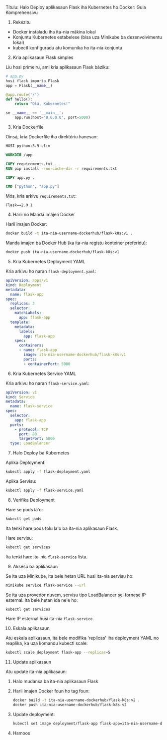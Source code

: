 Títulu: Halo Deploy aplikasaun Flask iha Kubernetes ho Docker: Guia Komprehensivu

1. Rekézitu
- Docker instaladu iha ita-nia mákina lokal
- Konjuntu Kubernetes estabelese (bisa uza Minikube ba dezenvolvimentu lokal)
- kubectl konfiguradu atu komunika ho ita-nia konjuntu

2. Kria aplikasaun Flask simples

Liu hosi primeiru, ami kria aplikasaun Flask báziku:

```python
# app.py
husi flask importa Flask
app = Flask(__name__)

@app.route('/')
def hello():
    return "Olá, Kubernetes!"

se __name__ == '__main__':
    app.run(host='0.0.0.0', port=5000)
```

3. Kria Dockerfile

Oinsá, kria Dockerfile iha direktóriu hanesan:

```dockerfile
HUSI python:3.9-slim

WORKDIR /app

COPY requirements.txt .
RUN pip install --no-cache-dir -r requirements.txt

COPY app.py .

CMD ["python", "app.py"]
```

Mós, kria arkivu `requirements.txt`:

```
Flask==2.0.1
```

4. Harii no Manda Imajen Docker

Harii imajen Docker:

```bash
docker build -t ita-nia-username-dockerhub/flask-k8s:v1 .
```

Manda imajen ba Docker Hub (ka ita-nia registu konteiner preferidu):

```bash
docker push ita-nia-username-dockerhub/flask-k8s:v1
```

5. Kria Kubernetes Deployment YAML

Kria arkivu ho naran `flask-deployment.yaml`:

```yaml
apiVersion: apps/v1
kind: Deployment
metadata:
  name: flask-app
spec:
  replicas: 3
  selector:
    matchLabels:
      app: flask-app
  template:
    metadata:
      labels:
        app: flask-app
    spec:
      containers:
      - name: flask-app
        image: ita-nia-username-dockerhub/flask-k8s:v1
        ports:
        - containerPort: 5000
```

6. Kria Kubernetes Service YAML

Kria arkivu ho naran `flask-service.yaml`:

```yaml
apiVersion: v1
kind: Service
metadata:
  name: flask-service
spec:
  selector:
    app: flask-app
  ports:
    - protocol: TCP
      port: 80
      targetPort: 5000
  type: LoadBalancer
```

7. Halo Deploy ba Kubernetes

Aplika Deployment:

```bash
kubectl apply -f flask-deployment.yaml
```

Aplika Servisu:

```bash
kubectl apply -f flask-service.yaml
```

8. Verifika Deployment

Hare se pods la'o:

```bash
kubectl get pods
```

Ita tenki hare pods tolu la'o ba ita-nia aplikasaun Flask.

Hare servisu:

```bash
kubectl get services
```

Ita tenki hare ita-nia `flask-service` lista.

9. Aksesu ba aplikasaun

Se ita uza Minikube, ita bele hetan URL husi ita-nia servisu ho:

```bash
minikube service flask-service --url
```

Se ita uza provedor nuvem, servisu tipo LoadBalancer sei fornese IP esternal. Ita bele hetan ida ne'e ho:

```bash
kubectl get services
```

Hare IP esternal husi ita-nia `flask-service`.

10. Eskala aplikasaun

Atu eskala aplikasaun, ita bele modifika 'replicas' iha deployment YAML no reaplika, ka uza komandu kubectl scale:

```bash
kubectl scale deployment flask-app --replicas=5
```

11. Update aplikasaun

Atu update ita-nia aplikasaun:

1. Halo mudansa ba ita-nia aplikasaun Flask
2. Harii imajen Docker foun ho tag foun:
   ```bash
   docker build -t ita-nia-username-dockerhub/flask-k8s:v2 .
   docker push ita-nia-username-dockerhub/flask-k8s:v2
   ```
3. Update deployment:
   ```bash
   kubectl set image deployment/flask-app flask-app=ita-nia-username-dockerhub/flask-k8s:v2
   ```

12. Hamoos